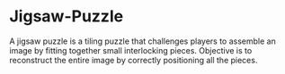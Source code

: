 # Jigsaw-Puzzle
A jigsaw puzzle is a tiling puzzle that challenges players to assemble an image by fitting together small interlocking pieces. Objective is to reconstruct the entire image by correctly positioning all the pieces.
